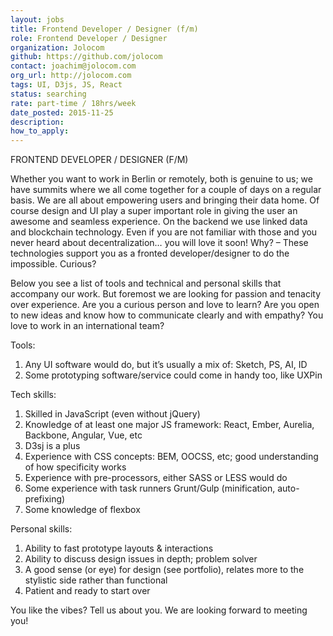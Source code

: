 ```yaml
---
layout: jobs
title: Frontend Developer / Designer (f/m)
role: Frontend Developer / Designer
organization: Jolocom
github: https://github.com/jolocom
contact: joachim@jolocom.com
org_url: http://jolocom.com
tags: UI, D3js, JS, React
status: searching
rate: part-time / 18hrs/week
date_posted: 2015-11-25
description:
how_to_apply:
---
```

FRONTEND DEVELOPER / DESIGNER (F/M)

Whether you want to work in Berlin or remotely, both is genuine to us; we have summits where we all come together for a couple of days on a regular basis.
We are all about empowering users and bringing their data home.
Of course design and UI play a super important role in giving the user an awesome and seamless experience.
On the backend we use linked data and blockchain technology.
Even if you are not familiar with those and you never heard about decentralization… you will love it soon!
Why? – These technologies support you as a fronted developer/designer to do the impossible. Curious?

Below you see a list of tools and technical and personal skills that accompany our work.
But foremost we are looking for passion and tenacity over experience.
Are you a curious person and love to learn?
Are you open to new ideas and know how to communicate clearly and with empathy?
You love to work in an international team?

Tools:
1. Any UI software would do, but it’s usually a mix of: Sketch, PS, AI, ID
2. Some prototyping software/service could come in handy too, like UXPin

Tech skills:
1. Skilled in JavaScript (even without jQuery)
2. Knowledge of at least one major JS framework: React, Ember, Aurelia, Backbone, Angular, Vue, etc
3. D3sj is a plus
4. Experience with CSS concepts: BEM, OOCSS, etc; good understanding of how specificity works
5. Experience with pre-processors, either SASS or LESS would do
6. Some experience with task runners Grunt/Gulp (minification, auto-prefixing)
7. Some knowledge of flexbox

Personal skills:
1. Ability to fast prototype layouts & interactions
2. Ability to discuss design issues in depth; problem solver
3. A good sense (or eye) for design (see portfolio), relates more to the stylistic side rather than functional
4. Patient and ready to start over

You like the vibes? Tell us about you. We are looking forward to meeting you!
